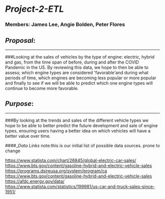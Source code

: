 # _Project-2-ETL_

### Members: James Lee, Angie Bolden, Peter Flores

## _Proposal_: 
------------
###Looking at the sales of vehicles by the type of engine: electric, hybrid and gas, from the time span of before, during and after the COVID Pandemic in the US. By reviewing this data, we hope to then be able to assess; which engine types are considered 'favorable'and during what periods of time, which engines are becoming less popular or more popular and finally to see if we will be able to predict which one engine types will continue to become more favorable.

## _Purpose_: 
------------
###By looking at the trends and sales of the different vehicle types we hope to be able to better predict the future development and sale of engine types, ensuring users having a better idea on which vehicles will have a better value over time. 


####__Data Links_ note:this is our initial list of possible data sources. prone to change

https://www.statista.com/chart/26845/global-electric-car-sales/
https://www.bts.gov/content/gasoline-hybrid-and-electric-vehicle-sales
https://programs.dsireusa.org/system/program/ca
https://www.bts.gov/content/gasoline-hybrid-and-electric-vehicle-sales
https://afdc.energy.gov/data/
https://www.statista.com/statistics/199981/us-car-and-truck-sales-since-1951/
